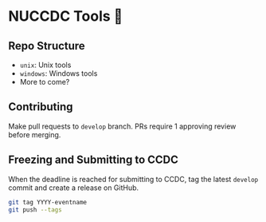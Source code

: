 # NUCCDC Tools 🔧

## Repo Structure

- `unix`: Unix tools
- `windows`: Windows tools
- More to come?

## Contributing

Make pull requests to `develop` branch. PRs require 1 approving review before merging. 

## Freezing and Submitting to CCDC

When the deadline is reached for submitting to CCDC, tag the latest `develop` commit and 
create a release on GitHub.

```sh
git tag YYYY-eventname
git push --tags
```

